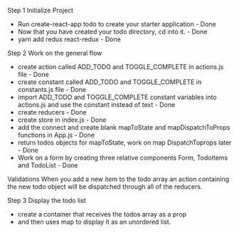 Step 1
Initialize Project
- Run create-react-app todo to create your starter application - Done
- Now that you have created your todo directory, cd into it. - Done
- yarn add redux react-redux - Done

Step 2
Work on the general flow 
- create action called ADD_TODO and TOGGLE_COMPLETE in actions.js file - Done
- create constant called ADD_TODO and TOGGLE_COMPLETE in constants.js file - Done
- import ADD_TODO and TOGGLE_COMPLETE constant variables into actions.js and use the constant instead of text - Done
- create reducers - Done
- create store in index.js - Done
- add the connect and create blank mapToState and mapDispatchToProps functions in App.js - Done
- return todos objects for mapToState, work on map DispatchToprops later - Done
- Work on a form by creating three relative components Form, TodoItems and TodoList - Done



Validations
When you add a new item to the todo array an action containing the new todo 
object will be dispatched through all of the reducers.

Step 3
Display the todo list
- create a container that receives the todos array as a prop 
- and then uses map to display it as an unordered list.